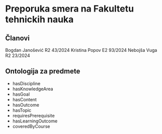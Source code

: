 # Preporuka smera na Fakultetu tehnickih nauka 

## Članovi

Bogdan Janošević R2 43/2024
Kristina Popov Е2 93/2024
Nebojša Vuga R2 23/2024

## Ontologija za predmete

 - hasDiscipline
 - hasKnowledgeArea
 - hasGoal
 - hasContent
 - hasOutcome
 - hasTopic
 - requiresPrerequisite
 - hasLearningOutcome
 - coveredByCourse